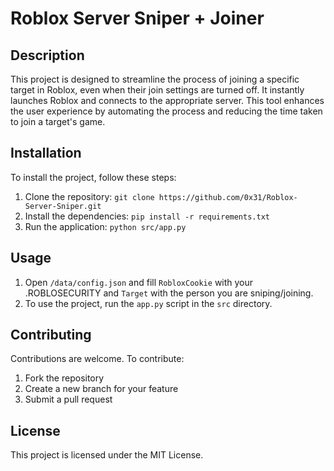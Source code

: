 # Roblox Server Sniper + Joiner

## Description

This project is designed to streamline the process of joining a specific target in Roblox, even when their join settings are turned off. It instantly launches Roblox and connects to the appropriate server. This tool enhances the user experience by automating the process and reducing the time taken to join a target's game.

## Installation

To install the project, follow these steps:

1. Clone the repository: `git clone https://github.com/0x31/Roblox-Server-Sniper.git`
2. Install the dependencies: `pip install -r requirements.txt`
3. Run the application: `python src/app.py`

## Usage

1. Open `/data/config.json` and fill `RobloxCookie` with your .ROBLOSECURITY and `Target` with the person you are sniping/joining.
2. To use the project, run the `app.py` script in the `src` directory.
   
## Contributing

Contributions are welcome. To contribute:

1. Fork the repository
2. Create a new branch for your feature
3. Submit a pull request

## License

This project is licensed under the MIT License.
